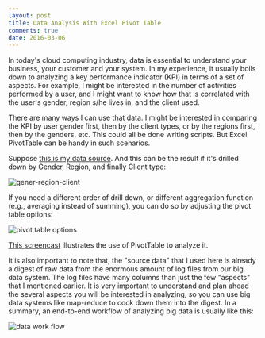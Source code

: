 ```yaml
---
layout: post
title: Data Analysis With Excel Pivot Table
comments: true
date: 2016-03-06
---
```


In today's cloud computing industry, data is essential to understand your
business, your customer and your system. In my experience, it usually boils
down to analyzing a key performance indicator (KPI) in terms of a set of
aspects. For example, I might be interested in the number of activities
performed by a user, and I might want to know how that is correlated with the
user's gender, region s/he lives in, and the client used.

There are many ways I can use that data. I might be interested in comparing the
KPI by user gender first, then by the client types, or by the regions first,
then by the genders, etc. This could all be done writing scripts. But Excel
PivotTable can be handy in such scenarios.

Suppose [this is my data
source](excel-pivot-table.csv). And
this can be the result if it's drilled down by Gender, Region, and finally
Client type:

![gener-region-client](gener-region-client.png)

If you need a different order of drill down, or different aggregation function
(e.g., averaging instead of summing), you can do so by adjusting the pivot
table options:

![pivot table options](options.png)

[This screencast](excel-pivot-table.gif) illustrates the use of PivotTable to analyze it.

It is also important to note that, the "source data" that I used here is
already a digest of raw data from the enormous amount of log files from our big
data system. The log files have many columns than just the few "aspects" that I
mentioned earlier. It is very important to understand and plan ahead the
several aspects you will be interested in analyzing, so you can use big data
systems like map-reduce to cook down them into the digest. In a summary, an
end-to-end workflow of analyzing big data is usually like this:

![data work flow](flow.png)
